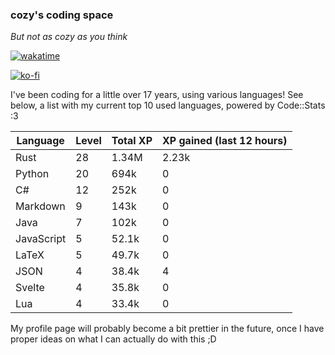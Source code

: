 ### cozy's coding space
*But not as cozy as you think*

[![wakatime](https://wakatime.com/badge/user/c0ba07bb-3421-41be-bd1a-d611e670f250.svg)](https://wakatime.com/@c0ba07bb-3421-41be-bd1a-d611e670f250)

[![ko-fi](https://ko-fi.com/img/githubbutton_sm.svg)](https://ko-fi.com/J3J75ITL4)

I've been coding for a little over 17 years, using various languages! See below, a list with my current top 10 used languages, powered by Code::Stats :3
    
| Language | Level | Total XP | XP gained (last 12 hours) |
| --- | --- | --- | --- |
| Rust | 28 | 1.34M | 2.23k |
| Python | 20 | 694k | 0 |
| C# | 12 | 252k | 0 |
| Markdown | 9 | 143k | 0 |
| Java | 7 | 102k | 0 |
| JavaScript | 5 | 52.1k | 0 |
| LaTeX | 5 | 49.7k | 0 |
| JSON | 4 | 38.4k | 4 |
| Svelte | 4 | 35.8k | 0 |
| Lua | 4 | 33.4k | 0 |
    
My profile page will probably become a bit prettier in the future, once I have proper ideas on what I can actually do with this ;D